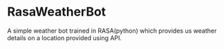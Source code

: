 # RasaWeatherBot
A simple weather bot trained in RASA(python) which provides us weather details on a location provided using API.
